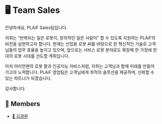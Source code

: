 # 🖥️ Team Sales

안녕하세요, PLAiF Sales팀입니다.

저희는 “반복되는 일은 로봇이, 창의적인 일은 사람이” 할 수 있도록 지원하는 PLAiF의 비전을 실현하고자 합니다. 
현재는 산업용 로봇 AI를 바탕으로 한 혁신적인 기술로 고객님들의 업무 효율을 높이고 있으며, 앞으로는 서비스 로봇 분야로도 확장해 한 가정에 한 대의 로봇 시대를 선도할 계획입니다.

마치 아이언맨의 로봇 팔과 인공지능 자비스처럼, 저희는 고객님과 함께 미래를 만들어가고자 노력합니다. PLAiF 영업팀은 고객님에게 최적의 솔루션을 제공하며, 신뢰할 수 있는 파트너가 되겠습니다.

감사합니다.

## 👥 Members

- [🐰 김경환](/profile/sales/members/gyeonghwan.md)
